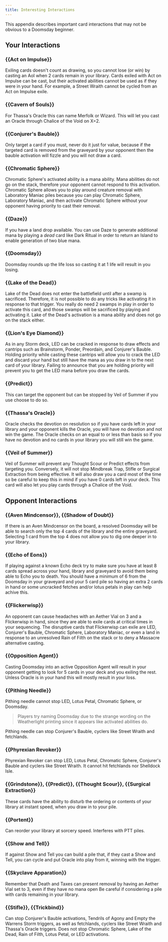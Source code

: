 ```yaml
---
title: Interesting Interactions
---
```


This appendix describes important card interactions that may not be obvious to a
Doomsday beginner.

## Your Interactions

### {{Act on Impulse}}

Exiling cards doesn't count as drawing, so you cannot lose (or win) by casting
an AoI when 2 cards remain in your library. Cards exiled with Act on Impulse can
be cast, but their activated abilities cannot be used as if they were in your
hand. For example, a Street Wraith cannot be cycled from an Act on Impulse
exile.

### {{Cavern of Souls}}

For Thassa's Oracle this can name Merfolk or Wizard. This will let you cast an
Oracle through Chalice of the Void on X=2.

### {{Conjurer's Bauble}}

Only target a card if you must, never do it just for value, because if the
targeted card is removed from the graveyard by your opponent then the bauble
activation will fizzle and you will not draw a card.

### {{Chromatic Sphere}}

Chromatic Sphere's activated ability is a mana ability. Mana abilities do not go
on the stack, therefore your opponent cannot respond to this activation.
Chromatic Sphere allows you to play around creature removal with Laboratory
Maniac piles because you can play Chromatic Sphere, Laboratory Maniac, and then
activate Chromatic Sphere without your opponent having priority to cast their
removal.

### {{Daze}}

If you have a land drop available. You can use Daze to generate additional mana
by playing a *dead* card like Dark Ritual in order to return an Island to enable
generation of two blue mana.

### {{Doomsday}}

Doomsday rounds up the life loss so casting it at 1 life will result in you
losing.

### {{Lake of the Dead}}

Lake of the Dead does not enter the battlefield until after a swamp is
sacrificed. Therefore, it is not possible to do any tricks like activating it in
response to that trigger. You really do need 2 swamps in play in order to
activate this card, and those swamps will be sacrificed by playing and
activating it. Lake of the Dead's activation is a mana ability and does not go
on the stack either.

### {{Lion's Eye Diamond}}

As in any Storm deck, LED can be cracked in response to draw effects and
cantrips such as Brainstorm, Ponder, Preordain, and Conjurer's Bauble. Holding
priority while casting these cantrips will allow you to crack the LED and
discard your hand but still have the mana as you draw in to the next card of
your library. Failing to announce that you are holding priority will prevent you
to get the LED mana before you draw the cards.

### {{Predict}}

This can target the opponent but can be stopped by Veil of Summer if you use
choose to do so.

### {{Thassa's Oracle}}

Oracle checks the devotion on resolution so if you have cards left in your
library and your opponent kills the Oracle, you will have no devotion and not
win the game. The Oracle checks on an equal to or less than basis so if you have
no devotion and no cards in your library you will still win the game.

### {{Veil of Summer}}

Veil of Summer will prevent any Thought Scour or Predict effects from targeting
you. Conversely, it will not stop Mindbreak Trap, Stifle or Surgical Extraction
from being effective. It will also draw you a card most of the time so be
careful to keep this in mind if you have 0 cards left in your deck. This card
will also let you play cards through a Chalice of the Void.

## Opponent Interactions


### {{Aven Mindcensor}}, {{Shadow of Doubt}}

If there is an Aven Mindcensor on the board, a resolved Doomsday will be able to
search only the top 4 cards of the library and the entire graveyard. Selecting 1
card from the top 4 does not allow you to dig one deeper in to your library.

### {{Echo of Eons}}

If playing against a known Echo deck try to make sure you have at least 8 cards
spread across your hand, library and graveyard to avoid them being able to Echo
you to death. You should have a minimum of 6 from the Doomsday in your graveyard
and your 5 card pile so having an extra 2 cards in hand or some uncracked
fetches and/or lotus petals in play can help achive this.

### {{Flickerwisp}}

An opponent can cause headaches with an Aether Vial on 3 and a Flickerwisp in
hand, since they are able to exile cards at critical times in your sequencing.
The disruptive cards that Flickerwisp can exile are LED, Conjurer's Bauble,
Chromatic Sphere, Laboratory Maniac, or even a land in response to an unresolved
Rain of Filth on the stack or to deny a Massacre alternative casting.

### {{Opposition Agent}}

Casting Doomsday into an active Opposition Agent will result in your opponent
getting to look for 5 cards in your deck and you exiling the rest. Unless Oracle
is in your hand this will mostly result in your loss.

### {{Pithing Needle}}

Pithing needle cannot stop LED, Lotus Petal, Chromatic Sphere, or Doomsday.

> Players try naming Doomsday due to the strange wording on the Weatherlight
> printing since it appears like activated abilities do.

Pithing needle can stop Conjurer's Bauble, cyclers like Street Wraith and
fetchlands.

### {{Phyrexian Revoker}}

Phyrexian Revoker can stop LED, Lotus Petal, Chromatic Sphere, Conjurer's Bauble
and cyclers like Street Wraith. It cannot hit fetchlands nor Shelldock Isle.

### {{Grindstone}}, {{Predict}}, {{Thought Scour}}, {{Surgical Extraction}}

These cards have the ability to disturb the ordering or contents of your library
at instant speed, when you draw in to your pile.

### {{Portent}}

Can reorder your library at sorcery speed. Interferes with PTT piles.

### {{Show and Tell}}

If against Show and Tell you can build a pile that, if they cast a Show and
Tell, you can cycle and put Oracle into play from it, winning with the trigger.

### {{Skyclave Apparation}}

Remember that Death and Taxes can present removal by having an Aether Vial set
to 3, even if they have no mana open Be careful if considering a pile with cards
remaining in your library.

### {{Stifle}}, {{Trickbind}}

Can stop Conjurer's Bauble activations, Tendrils of Agony and Empty the Warrens
Storm triggers, as well as fetchlands, cyclers like Street Wraith and Thassa's
Oracle triggers. Does not stop Chromatic Sphere, Lake of the Dead, Rain of
Filth, Lotus Petal, or LED activations.
